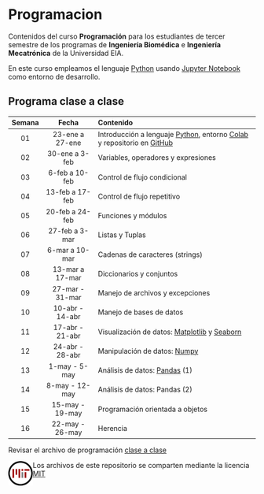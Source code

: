 # Programacion
Contenidos del curso **Programación** para los estudiantes de tercer semestre de los programas de **Ingeniería Biomédica** e **Ingeniería Mecatrónica** de la Universidad EIA.

En este curso empleamos el lenguaje [Python](https://www.python.org/) usando [Jupyter Notebook](https://jupyter.org/) como entorno de desarrollo.

## Programa clase a clase

|**Semana**| **Fecha**|**Contenido**|
|:-----:|:-------------:|:------------------|
|01	| 23-ene a 27-ene	|Introducción a lenguaje [Python](http://www.python.org), entorno [Colab](http://colab.research.google.com) y repositorio en [GitHub](https://github.com/aquinteroz/Programacion)|
|02	| 30-ene a 3-feb	| Variables, operadores y expresiones|	
|03	| 6-feb a 10-feb	| Control de flujo condicional|
|04	| 13-feb a 17-feb	| Control de flujo repetitivo|
|05	| 20-feb a 24-feb	| Funciones y módulos|
|06	| 27-feb a 3-mar	| Listas y Tuplas|
|07	| 6-mar a 10-mar	| Cadenas de caracteres (strings)|
|08	| 13-mar a 17-mar	| Diccionarios y conjuntos|
|09	| 27-mar - 31-mar	| Manejo de archivos y excepciones|
|10	| 10-abr - 14-abr	| Manejo de bases de datos|
|11	| 17-abr - 21-abr	| Visualización de datos: [Matplotlib](https://matplotlib.org/) y [Seaborn](https://seaborn.pydata.org/)|
|12	| 24-abr - 28-abr	| Manipulación de datos: [Numpy](https://numpy.org/)|
|13	| 1-may - 5-may		| Análisis de datos: [Pandas](https://pandas.pydata.org/) (1)|	
|14	| 8-may - 12-may	| Análisis de datos: Pandas (2)|
|15	| 15-may - 19-may	| Programación orientada a objetos|
|16	| 22-may - 26-may	| Herencia|

Revisar el archivo de programación <a href="Material/Planeación_Clase_A_Clase.xlsx"> clase a clase </a>

<img src="/Images/mit_license_icon.svg" alt="MIT License Icon" style="float:left;width: 50px;"/> Los archivos de este repositorio se comparten mediante la licencia [MIT](LICENSE)
